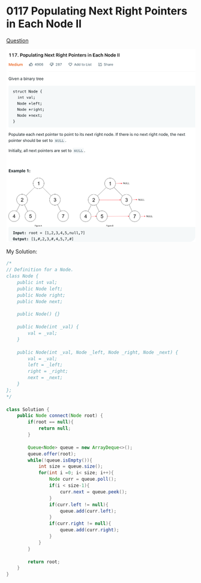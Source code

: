 # 0117 Populating Next Right Pointers in Each Node II

[Question](https://leetcode.com/problems/populating-next-right-pointers-in-each-node-ii/)

![](<../.gitbook/assets/image (1).png>)



My Solution:

```java
/*
// Definition for a Node.
class Node {
    public int val;
    public Node left;
    public Node right;
    public Node next;

    public Node() {}
    
    public Node(int _val) {
        val = _val;
    }

    public Node(int _val, Node _left, Node _right, Node _next) {
        val = _val;
        left = _left;
        right = _right;
        next = _next;
    }
};
*/

class Solution {
    public Node connect(Node root) {
        if(root == null){
            return null;
        }
        
        Queue<Node> queue = new ArrayDeque<>();
        queue.offer(root);
        while(!queue.isEmpty()){
            int size = queue.size();
            for(int i =0; i< size; i++){
                Node curr = queue.poll();
                if(i < size-1){
                    curr.next = queue.peek();
                }
                if(curr.left != null){
                    queue.add(curr.left);
                }
                if(curr.right != null){
                    queue.add(curr.right);
                }
            }
        }
        
        return root;
    }
}
```
